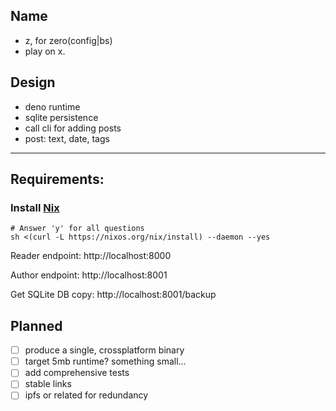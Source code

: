 ## Name
- z, for zero(config|bs)
- play on x.

## Design

- deno runtime
- sqlite persistence
- call cli for adding posts
- post: text, date, tags

---

## Requirements:

### Install [Nix](https://nixos.org)

```
# Answer 'y' for all questions
sh <(curl -L https://nixos.org/nix/install) --daemon --yes
```

Reader endpoint: 
http://localhost:8000

Author endpoint:
http://localhost:8001

Get SQLite DB copy:
http://localhost:8001/backup

## Planned
- [ ] produce a single, crossplatform binary
- [ ] target 5mb runtime? something small...
- [ ] add comprehensive tests
- [ ] stable links 
- [ ] ipfs or related for redundancy
